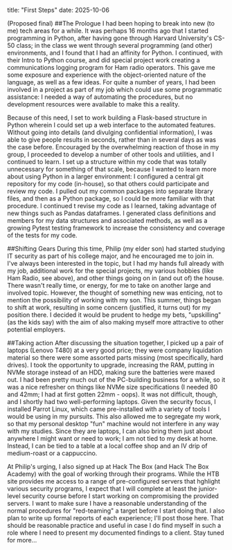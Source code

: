 title: "First Steps"
date: 2025-10-06

(Proposed final)
##The Prologue
I had been hoping to break into new (to me) tech areas for a while.  It was perhaps 16 months ago that I started programming in Python, after having gone through Harvard University's CS-50 class; in the class we went through several programming (and other) environments, and I found that I had an affinity for Python.  I continued, with their Intro to Python course, and did special project work creating a communications logging program for Ham radio operators.    This gave me some exposure and experience with the object-oriented nature of the language, as well as a few ideas.   For quite   a number of years, I had been involved in a project as part of my job which could use some programmatic assistance: I needed a way of automating the procedures, but no development resources were available to make this a reality. 

Because of this need, I set to work building a Flask-based structure in Python wherein I could set up a web interface to the automated features.  Without going into details (and divulging confidential information), I was able to give people results in seconds, rather than in several days as was the case before.    Encouraged by the overwhelming reaction of those in my group, I proceeded to develop a number of other tools and utilities, and I continued to learn.  I set up a structure within my code that was totally unnecessary for something of that scale, because I wanted to learn more about using Python in a larger environment: I configured a central git repository for my code (in-house), so that others could participate and review my code.  I pulled out my common packages into separate library files, and then as a Python package, so I could be more familiar with that procedure.  I continued t revise my code as I learned, taking advantage of new things such as Pandas dataframes.  I generated class definitions and members for my data structures and associated methods, as well as a growing Pytest testing framework to increase the consistency and coverage of the tests for my code. 


##Shifting Gears
During this time, Philip (my elder son) had started studying IT security as part of his college major, and he encouraged me to join in.  I've always been interested in the topic, but I had my hands full already with my job, additional work for the special projects, my various hobbies (like Ham Radio, see above), and other things going on in (and out of) the house.  There wasn't really time, or energy, for me to take on another large and involved topic.  However, the thought of something new was enticing, not to mention the possibility of working with my son.  This summer, things began to shift at work, resulting in some concern (justified, it turns out) for my position there.  I decided it would be prudent to hedge my bets, "upskilling" (as the kids say) with the aim of also making myself more attractive to other potential employers.


##Taking action
After discussing the situation together, I picked up a pair of laptops (Lenovo T480) at a very good price; they were company liquidation material so there were some assorted parts missing (most specifically, hard drives).  I took the opportunity to upgrade, increasing the RAM, putting in NVMe storage instead of an HDD, making sure the batteries were maxed out.  I had been pretty much out of the PC-building business for a while, so it was a nice refresher on things like NVMe size specifications (I needed 80 and 42mm; I had at first gotten 22mm - oops).  It was not difficult, though, and I shortly had two well-performing laptops.  Given the security focus, I installed Parrot Linux, which came pre-installed with a variety of tools I would be using in my pursuits.  This also allowed me to segregate my work, so that my personal desktop "fun" machine would not interfere in any way with my studies.  Since they are laptops, I can also bring them just about anywhere I might want or need to work; I am not tied to my desk at home.  Instead, I can be tied to a table at a local coffee shop and an IV drip of medium-roast or a cappuccino.

At Philip's urging, I also signed up at Hack The Box (and Hack The Box Academy) with the goal of working through their programs.  While the HTB site provides me access to a range of pre-configured servers that hghlight various security programs, I expect that I will complete at least the junior-level security course before I start working on compromising the provided servers.  I want to make sure I have a reasonable understanding of the normal procedures for "red-teaming" a target before I start doing that.  I also plan to write up formal reports of each experience; I'll post those here.  That should be reasonable practice and useful in case I do find myself in such a role where I need to present my documented findings to a client.  Stay tuned for more...
